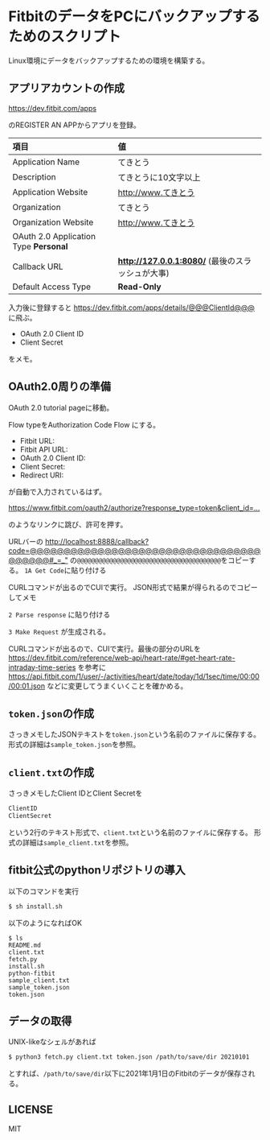 FitbitのデータをPCにバックアップするためのスクリプト
====================================================

Linux環境にデータをバックアップするための環境を構築する。

アプリアカウントの作成
----------------------

<https://dev.fitbit.com/apps>

のREGISTER AN APPからアプリを登録。

|項目|値|
|:--|:--|
|Application Name| てきとう|
|Description| てきとうに10文字以上|
|Application Website| http://www.てきとう|
|Organization| てきとう|
|Organization Website| http://www.てきとう|
|OAuth 2.0 Application Type **Personal**|
|Callback URL| **http://127.0.0.1:8080/**  (最後のスラッシュが大事)|
|Default Access Type| **Read-Only**|

入力後に登録すると
<https://dev.fitbit.com/apps/details/@@@ClientId@@@>
に飛ぶ。

* OAuth 2.0 Client ID
* Client Secret

をメモ。

OAuth2.0周りの準備
------------------

OAuth 2.0 tutorial pageに移動。

Flow typeをAuthorization Code Flow にする。

* Fitbit URL:
* Fitbit API URL:
* OAuth 2.0 Client ID:
* Client Secret:
* Redirect URI:

が自動で入力されているはず。

<https://www.fitbit.com/oauth2/authorize?response_type=token&client_id=...>

のようなリンクに跳び、許可を押す。

URLバーの
<http://localhost:8888/callback?code=@@@@@@@@@@@@@@@@@@@@@@@@@@@@@@@@@@@@@@@@#_=_">
の`@@@@@@@@@@@@@@@@@@@@@@@@@@@@@@@@@@@@@@@@`をコピーする。
`1A Get Code`に貼り付ける

CURLコマンドが出るのでCUIで実行。
JSON形式で結果が得られるのでコピーしてメモ

`2 Parse response`
に貼り付ける

`3 Make Request`
が生成される。

CURLコマンドが出るので、CUIで実行。最後の部分のURLを
<https://dev.fitbit.com/reference/web-api/heart-rate/#get-heart-rate-intraday-time-series>
を参考に
<https://api.fitbit.com/1/user/-/activities/heart/date/today/1d/1sec/time/00:00/00:01.json>
などに変更してうまくいくことを確かめる。

`token.json`の作成
--------------

さっきメモしたJSONテキストを`token.json`という名前のファイルに保存する。
形式の詳細は`sample_token.json`を参照。

`client.txt`の作成
--------------

さっきメモしたClient IDとClient Secretを

```python
ClientID
ClientSecret
```

という2行のテキスト形式で、`client.txt`という名前のファイルに保存する。
形式の詳細は`sample_client.txt`を参照。

fitbit公式のpythonリポジトリの導入
----------------------------------

以下のコマンドを実行

```sh
$ sh install.sh
```

以下のようになればOK

```
$ ls
README.md
client.txt
fetch.py
install.sh
python-fitbit
sample_client.txt
sample_token.json
token.json
```

データの取得
--------

UNIX-likeなシェルがあれば

```sh
$ python3 fetch.py client.txt token.json /path/to/save/dir 20210101
```

とすれば、`/path/to/save/dir`以下に2021年1月1日のFitbitのデータが保存される。


LICENSE
-------

MIT
